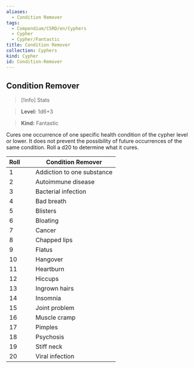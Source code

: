 ```yaml
---
aliases:
  - Condition Remover
tags:
  - Compendium/CSRD/en/Cyphers
  - Cypher
  - Cypher/Fantastic
title: Condition Remover
collection: Cyphers
kind: Cypher
id: Condition-Remover
---
```

## Condition Remover    
>[!info] Stats    
> **Level:** 1d6+3    
> **Kind:** Fantastic  
    
Cures one occurrence of one specific health condition of the cypher level or lower. It does not prevent the possibility of future occurrences of the same condition. Roll a d20 to determine what it cures.    
  
| Roll &nbsp; &nbsp; &nbsp; | Condition Remover          |
| ------------------------- | -------------------------- |
| 1                         | Addiction to one substance |
| 2                         | Autoimmune disease         |
| 3                         | Bacterial infection        |
| 4                         | Bad breath                 |
| 5                         | Blisters                   |
| 6                         | Bloating                   |
| 7                         | Cancer                     |
| 8                         | Chapped lips               |
| 9                         | Flatus                     |
| 10                        | Hangover                   |
| 11                        | Heartburn                  |
| 12                        | Hiccups                    |
| 13                        | Ingrown hairs              |
| 14                        | Insomnia                   |
| 15                        | Joint problem              |
| 16                        | Muscle cramp               |
| 17                        | Pimples                    |
| 18                        | Psychosis                  |
| 19                        | Stiff neck                 |
| 20                        | Viral infection            |
